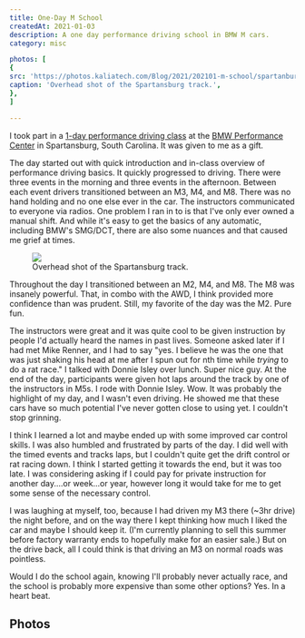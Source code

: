 ```yaml
---
title: One-Day M School
createdAt: 2021-01-03
description: A one day performance driving school in BMW M cars.
category: misc

photos: [
{
src: 'https://photos.kaliatech.com/Blog/2021/202101-m-school/spartanburg-overhead-track.jpg',
caption: 'Overhead shot of the Spartansburg track.',
},
]

---
```


I took part in a [1-day performance driving class](https://bmwperformancecenter.com/mschool/onedaymschool) at the [BMW Performance Center](https://bmwperformancecenter.com/) in Spartansburg, South Carolina. It was given to me as a gift.

The day started out with quick introduction and in-class overview of performance driving basics. It quickly progressed to driving. There were three events in the morning and three events in the afternoon. Between each event drivers transitioned between an M3, M4, and M8. There was no hand holding and no one else ever in the car. The instructors communicated to everyone via radios. One problem I ran in to is that I've only ever owned a manual shift. And while it's easy to get the basics of any automatic, including BMW's SMG/DCT, there are also some nuances and that caused me grief at times. 

<div class="row">
  <div class="col-sm-3"></div>
  <div class="col-sm-6 align-self-center">
    <figure class="figure">
      <a href="https://photos.kaliatech.com/Blog/2021/202101-m-school/spartanburg-overhead-track.jpg">
        <img src="https://photos.kaliatech.com/Blog/2021/202101-m-school/spartanburg-overhead-track.jpg" class="figure-img img-fluid rounded"/>
      </a>
      <figcaption class="figure-caption text-center">
        <!-- eslint-disable-next-line -->
        <span>Overhead shot of the Spartansburg track.</span>
      </figcaption>
    </figure>
  </div>
  <div class="col-sm-3"></div>  
</div>

Throughout the day I transitioned between an M2, M4, and M8. The M8 was insanely powerful. That, in combo with the AWD, I think provided more confidence than was prudent. Still, my favorite of the day was the M2. Pure fun. 

The instructors were great and it was quite cool to be given instruction by people I'd actually heard the names in past lives. Someone asked later if I had met Mike Renner, and I had to say "yes. I believe he was the one that was just shaking his head at me after I spun out for nth time while *trying* to do a rat race." I talked with Donnie Isley over lunch. Super nice guy. At the end of the day, participants were given hot laps around the track by one of the instructors in M5s. I rode with Donnie Isley. Wow. It was probably the highlight of my day, and I wasn't even driving. He showed me that these cars have so much potential I've never gotten close to using yet. I couldn't stop grinning.

I think I learned a lot and maybe ended up with some improved car control skills. I was also humbled and frustrated by parts of the day. I did well with the timed events and tracks laps, but I couldn't quite get the drift control or rat racing down. I think I started getting it towards the end, but it was too late. I was considering asking if I could pay for private instruction for another day....or week...or year, however long it would take for me to get some sense of the necessary control.

I was laughing at myself, too, because I had driven my M3 there (~3hr drive) the night before, and on the way there I kept thinking how much I liked the car and maybe I should keep it. (I'm currently planning to sell this summer before factory warranty ends to hopefully make for an easier sale.)  But on the drive back, all I could think is that driving an M3 on normal roads was pointless.

Would I do the school again, knowing I'll probably never actually race, and the school is probably more expensive than some other options? Yes. In a heart beat.

## Photos
<kaliatech-photos :photos-path="'/Blog/2021/202101-m-school'" :show-album-name="false"></kaliatech-photos>

